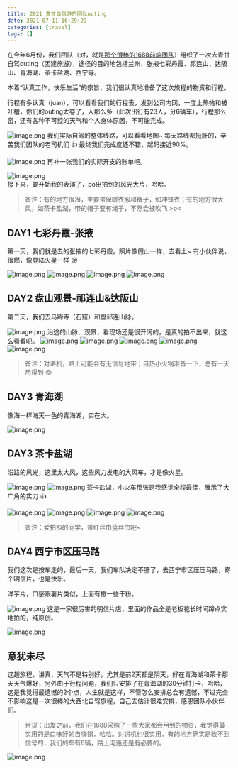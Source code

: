 ```yaml
---
title: 2021 青甘自驾游的团队outing
date: 2021-07-11 16:29:29
categories: [travel]
tags: []
---
```


在今年6月份，我们团队（对，就是[那个很棒的1688前端团队](https://wuyuying.com/career/)）组织了一次去青甘自驾outing（团建旅游），途径的目的地包括兰州、张掖七彩丹霞、祁连山、达阪山、青海湖、茶卡盐湖、西宁等。
​

本着“认真工作，快乐生活”的宗旨，我们很认真地准备了这次旅程的物资和行程。


行程有多认真（juan），可以看看我们的行程表，发到公司内网，一度上热帖和被吐槽，你们的outing太卷了，人那么多（此次出行有23人，分6辆车），行程那么密，还有各种不可控的天气和个人身体原因，不可能完成。

![image.png](https://static.wuyuying.com/qinghaihu/1.png)
我们实际自驾的整体线路，可以看看地图~ 每天路线都挺肝的，辛苦我们团队的老司机们 👍 最终我们完成度还不错，起码接近90%。

![image.png](https://static.wuyuying.com/qinghaihu/2.jpg)
再补一张我们的实际开支的账单吧。

![image.png](https://static.wuyuying.com/qinghaihu/3.png)  
接下来，要开始我的表演了，po出拍到的风光大片，哈哈。
​
> 备注：有的地方很冷，主要带保暖衣服和裤子，如冲锋衣；有的地方很大风，如茶卡盐湖，带的帽子要有绳子，不然会被吹飞 >o<

## DAY1 七彩丹霞-张掖

第一天，我们就是去的张掖的七彩丹霞。照片像假山一样，去看土~ 有小伙伴说，很燃，像登陆火星一样 😝

![image.png](https://static.wuyuying.com/qinghaihu/4.png)
![image.png](https://static.wuyuying.com/qinghaihu/5.png)
![image.png](https://static.wuyuying.com/qinghaihu/6.png)
![image.png](https://static.wuyuying.com/qinghaihu/7.png)

## DAY2 盘山观景-祁连山&达阪山

第二天，我们去马蹄寺（石窟）和盘祁连山脉。

![image.png](https://static.wuyuying.com/qinghaihu/8.png)
沿途的山脉、观景，看现场还是很开阔的，是真的拍不出来，就这么看看吧。
​
![image.png](https://static.wuyuying.com/qinghaihu/9.png)
![image.png](https://static.wuyuying.com/qinghaihu/10.png)
![image.png](https://static.wuyuying.com/qinghaihu/11.png)
![image.png](https://static.wuyuying.com/qinghaihu/12.png)
![image.png](https://static.wuyuying.com/qinghaihu/13.png)
> 备注：对讲机，路上可能会有无信号地带；自热小火锅准备一下，总有一天用得到 😝

## DAY3 青海湖

像海一样海天一色的青海湖，实在大。

![image.png](https://static.wuyuying.com/qinghaihu/14.png)

## DAY3 茶卡盐湖

沿路的风光，这里太大风，这些风力发电的大风车，才是像火星。

![image.png](https://static.wuyuying.com/qinghaihu/15.png)
![image.png](https://static.wuyuying.com/qinghaihu/16.png)
茶卡盐湖，小火车那张是我感觉全程最佳，展示了大广角的实力 👍

![image.png](https://static.wuyuying.com/qinghaihu/17.png)
![image.png](https://static.wuyuying.com/qinghaihu/18.png)
![image.png](https://static.wuyuying.com/qinghaihu/19.png)
![image.png](https://static.wuyuying.com/qinghaihu/20.png)
> 备注：爱拍照的同学，带红丝巾蓝丝巾吧~

## DAY4 西宁市区压马路

我们这次是按车走的，最后一天，我们车队决定不肝了，去西宁市区压压马路，寄个明信片，也是快乐。

洋芋片，口感跟薯片类似，上面有撒一些干粉。

![image.png](https://static.wuyuying.com/qinghaihu/21.png)
这是一家很厉害的明信片店，里面的作品全是老板花长时间蹲点实地拍的，纯原创。

![image.png](https://static.wuyuying.com/qinghaihu/22.png)
## 意犹未尽

这趟旅程，讲真，天气不是特别好，尤其是前2天都是阴天，好在青海湖和茶卡那天天气爆好，另外由于行程问题，我们只安排了在青海湖的30分钟打卡，哈哈，这是我觉得最遗憾的2个点，人生就是这样，不管怎么安排总会有遗憾，不过完全不影响这是一次很棒的大西北自驾旅程，自己去估计很难安排，感恩团队小伙伴们。

> 带货：出发之前，我们在1688采购了一些大家都会用到的物资，我觉得最实用的是口味好的自嗨锅，哈哈。对讲机也很实用，有的地方确实是收不到信号的，我们的车有6辆，路上沟通还是有必要的。

![image.png](https://static.wuyuying.com/qinghaihu/23.png)
